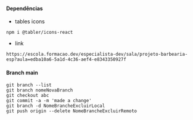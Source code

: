 #### Dependências
* tables icons
```
npm i @tabler/icons-react
```

* link
```
https://escola.formacao.dev/especialista-dev/sala/projeto-barbearia-esp?aula=edba10a6-5a1d-4c36-aef4-e8343350927f
```

#### Branch main
    git branch --list
    git branch nomeNovaBranch
    git checkout abc
    git commit -a -m 'made a change'
    git branch -d NomeBrancheExcluirLocal
    git push origin --delete NomeBrancheExcluirRemoto
